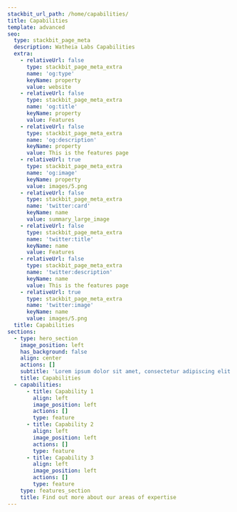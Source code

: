 ```yaml
---
stackbit_url_path: /home/capabilities/
title: Capabilities
template: advanced
seo:
  type: stackbit_page_meta
  description: Watheia Labs Capabilities
  extra:
    - relativeUrl: false
      type: stackbit_page_meta_extra
      name: 'og:type'
      keyName: property
      value: website
    - relativeUrl: false
      type: stackbit_page_meta_extra
      name: 'og:title'
      keyName: property
      value: Features
    - relativeUrl: false
      type: stackbit_page_meta_extra
      name: 'og:description'
      keyName: property
      value: This is the features page
    - relativeUrl: true
      type: stackbit_page_meta_extra
      name: 'og:image'
      keyName: property
      value: images/5.png
    - relativeUrl: false
      type: stackbit_page_meta_extra
      name: 'twitter:card'
      keyName: name
      value: summary_large_image
    - relativeUrl: false
      type: stackbit_page_meta_extra
      name: 'twitter:title'
      keyName: name
      value: Features
    - relativeUrl: false
      type: stackbit_page_meta_extra
      name: 'twitter:description'
      keyName: name
      value: This is the features page
    - relativeUrl: true
      type: stackbit_page_meta_extra
      name: 'twitter:image'
      keyName: name
      value: images/5.png
  title: Capabilities
sections:
  - type: hero_section
    image_position: left
    has_background: false
    align: center
    actions: []
    subtitle: 'Lorem ipsum dolor sit amet, consectetur adipiscing elit.'
    title: Capabilities
  - capabilities:
      - title: Capability 1
        align: left
        image_position: left
        actions: []
        type: feature
      - title: Capability 2
        align: left
        image_position: left
        actions: []
        type: feature
      - title: Capability 3
        align: left
        image_position: left
        actions: []
        type: feature
    type: features_section
    title: Find out more about our areas of expertise
---
```

